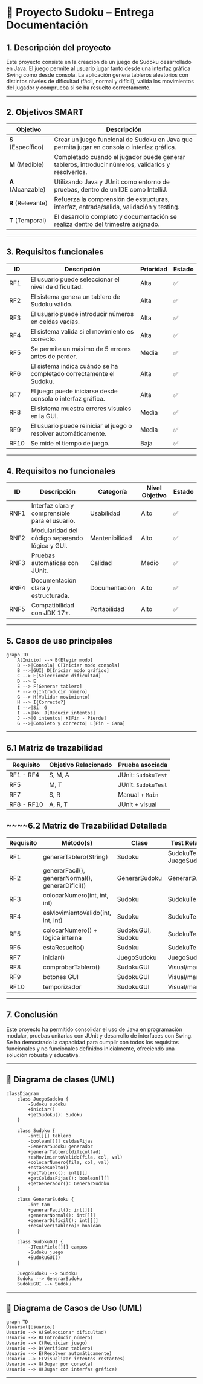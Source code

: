 
# 📘 Proyecto Sudoku – Entrega Documentación

## 1. Descripción del proyecto

Este proyecto consiste en la creación de un juego de Sudoku desarrollado en Java. El juego permite al usuario jugar tanto desde una interfaz gráfica Swing como desde consola. La aplicación genera tableros aleatorios con distintos niveles de dificultad (fácil, normal y difícil), valida los movimientos del jugador y comprueba si se ha resuelto correctamente.

---

## 2. Objetivos SMART

| Objetivo | Descripción |
|---------|-------------|
| **S** (Específico) | Crear un juego funcional de Sudoku en Java que permita jugar en consola o interfaz gráfica. |
| **M** (Medible) | Completado cuando el jugador puede generar tableros, introducir números, validarlos y resolverlos. |
| **A** (Alcanzable) | Utilizando Java y JUnit como entorno de pruebas, dentro de un IDE como IntelliJ. |
| **R** (Relevante) | Refuerza la comprensión de estructuras, interfaz, entrada/salida, validación y testing. |
| **T** (Temporal) | El desarrollo completo y documentación se realiza dentro del trimestre asignado. |

---

## 3. Requisitos funcionales

| ID | Descripción | Prioridad | Estado |
|----|-------------|-----------|--------|
| RF1 | El usuario puede seleccionar el nivel de dificultad. | Alta | ✅ |
| RF2 | El sistema genera un tablero de Sudoku válido. | Alta | ✅ |
| RF3 | El usuario puede introducir números en celdas vacías. | Alta | ✅ |
| RF4 | El sistema valida si el movimiento es correcto. | Alta | ✅ |
| RF5 | Se permite un máximo de 5 errores antes de perder. | Media | ✅ |
| RF6 | El sistema indica cuándo se ha completado correctamente el Sudoku. | Alta | ✅ |
| RF7 | El juego puede iniciarse desde consola o interfaz gráfica. | Alta | ✅ |
| RF8 | El sistema muestra errores visuales en la GUI. | Media | ✅ |
| RF9 | El usuario puede reiniciar el juego o resolver automáticamente. | Media | ✅ |
| RF10 | Se mide el tiempo de juego. | Baja | ✅ |

---

## 4. Requisitos no funcionales

| ID | Descripción | Categoría | Nivel Objetivo | Estado |
|----|-------------|-----------|----------------|--------|
| RNF1 | Interfaz clara y comprensible para el usuario. | Usabilidad | Alto | ✅ |
| RNF2 | Modularidad del código separando lógica y GUI. | Mantenibilidad | Alto | ✅ |
| RNF3 | Pruebas automáticas con JUnit. | Calidad | Medio | ✅ |
| RNF4 | Documentación clara y estructurada. | Documentación | Alto | ✅ |
| RNF5 | Compatibilidad con JDK 17+. | Portabilidad | Alto | ✅ |

---

## 5. Casos de uso principales

```mermaid
graph TD
    A[Inicio] --> B{Elegir modo}
    B -->|Consola| C[Iniciar modo consola]
    B -->|GUI| D[Iniciar modo gráfico]
    C --> E[Seleccionar dificultad]
    D --> E
    E --> F[Generar tablero]
    F --> G[Introducir número]
    G --> H[Validar movimiento]
    H --> I{Correcto?}
    I -->|Sí| G
    I -->|No| J[Reducir intentos]
    J -->|0 intentos| K[Fin - Pierde]
    G -->|Completo y correcto| L[Fin - Gana]
```

---

## 6.1 Matriz de trazabilidad

| Requisito | Objetivo Relacionado | Prueba asociada |
|-----------|----------------------|------------------|
| RF1 - RF4 | S, M, A              | JUnit: `SudokuTest` |
| RF5       | M, T                 | JUnit: `SudokuTest` |
| RF7       | S, R                 | Manual + `Main` |
| RF8 - RF10| A, R, T              | JUnit + visual |

## ~~~~6.2 Matriz de Trazabilidad Detallada

| Requisito | Método(s)                             | Clase           | Test Relacionado            |
|-----------|----------------------------------------|------------------|-----------------------------|
| RF1       | generarTablero(String)                | Sudoku           | SudokuTest, JuegoSudokuTest |
| RF2       | generarFacil(), generarNormal(), generarDificil() | GenerarSudoku | GenerarSudokuTest          |
| RF3       | colocarNumero(int, int, int)          | Sudoku           | SudokuTest                  |
| RF4       | esMovimientoValido(int, int, int)     | Sudoku           | SudokuTest                  |
| RF5       | colocarNumero() + lógica interna      | SudokuGUI, Sudoku | SudokuTest                 |
| RF6       | estaResuelto()                        | Sudoku           | SudokuTest                  |
| RF7       | iniciar()                             | JuegoSudoku      | JuegoSudokuTest             |
| RF8       | comprobarTablero()                    | SudokuGUI        | Visual/manual               |
| RF9       | botones GUI                           | SudokuGUI        | Visual/manual               |
| RF10      | temporizador                          | SudokuGUI        | Visual/manual               |


---



## 7. Conclusión

Este proyecto ha permitido consolidar el uso de Java en programación modular, pruebas unitarias con JUnit y desarrollo de interfaces con Swing. Se ha demostrado la capacidad para cumplir con todos los requisitos funcionales y no funcionales definidos inicialmente, ofreciendo una solución robusta y educativa.



---


## 📐 Diagrama de clases (UML)

```mermaid
classDiagram
    class JuegoSudoku {
        -Sudoku sudoku
        +iniciar()
        +getSudoku(): Sudoku
    }

    class Sudoku {
        -int[][] tablero
        -boolean[][] celdasFijas
        -GenerarSudoku generador
        +generarTablero(dificultad)
        +esMovimientoValido(fila, col, val)
        +colocarNumero(fila, col, val)
        +estaResuelto()
        +getTablero(): int[][]
        +getCeldasFijas(): boolean[][]
        +getGenerador(): GenerarSudoku
    }

    class GenerarSudoku {
        -int tam
        +generarFacil(): int[][]
        +generarNormal(): int[][]
        +generarDificil(): int[][]
        +resolver(tablero): boolean
    }

    class SudokuGUI {
        -JTextField[][] campos
        -Sudoku juego
        +SudokuGUI()
    }

    JuegoSudoku --> Sudoku
    Sudoku --> GenerarSudoku
    SudokuGUI --> Sudoku
```

---

## 🎯 Diagrama de Casos de Uso (UML)
```mermaid
graph TD
Usuario([Usuario])
Usuario --> A(Seleccionar dificultad)
Usuario --> B(Introducir número)
Usuario --> C(Reiniciar juego)
Usuario --> D(Verificar tablero)
Usuario --> E(Resolver automáticamente)
Usuario --> F(Visualizar intentos restantes)
Usuario --> G(Jugar por consola)
Usuario --> H(Jugar con interfaz gráfica)
```

---

